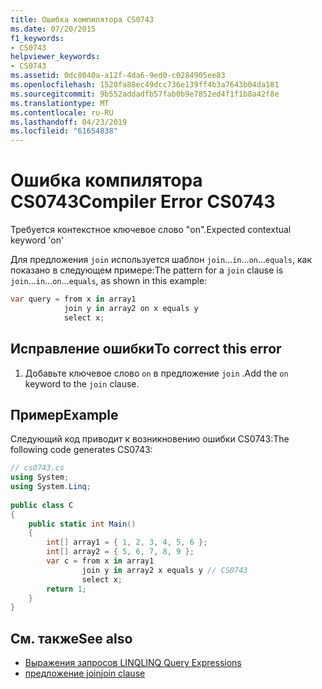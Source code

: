 ```yaml
---
title: Ошибка компилятора CS0743
ms.date: 07/20/2015
f1_keywords:
- CS0743
helpviewer_keywords:
- CS0743
ms.assetid: 0dc8040a-a12f-4da6-9ed0-c0284905ee83
ms.openlocfilehash: 1520fa88ec49dcc736e139ff4b3a7643b04da181
ms.sourcegitcommit: 9b552addadfb57fab0b9e7852ed4f1f1b8a42f8e
ms.translationtype: MT
ms.contentlocale: ru-RU
ms.lasthandoff: 04/23/2019
ms.locfileid: "61654838"
---
```

# <a name="compiler-error-cs0743"></a><span data-ttu-id="edbde-102">Ошибка компилятора CS0743</span><span class="sxs-lookup"><span data-stu-id="edbde-102">Compiler Error CS0743</span></span>
<span data-ttu-id="edbde-103">Требуется контекстное ключевое слово "on".</span><span class="sxs-lookup"><span data-stu-id="edbde-103">Expected contextual keyword 'on'</span></span>  
  
 <span data-ttu-id="edbde-104">Для предложения `join` используется шаблон `join`...`in`...`on`...`equals`, как показано в следующем примере:</span><span class="sxs-lookup"><span data-stu-id="edbde-104">The pattern for a `join` clause is `join`...`in`...`on`...`equals`, as shown in this example:</span></span>  
  
```csharp  
var query = from x in array1  
            join y in array2 on x equals y  
            select x;  
```  
  
## <a name="to-correct-this-error"></a><span data-ttu-id="edbde-105">Исправление ошибки</span><span class="sxs-lookup"><span data-stu-id="edbde-105">To correct this error</span></span>  
  
1. <span data-ttu-id="edbde-106">Добавьте ключевое слово `on` в предложение `join` .</span><span class="sxs-lookup"><span data-stu-id="edbde-106">Add the `on` keyword to the `join` clause.</span></span>  
  
## <a name="example"></a><span data-ttu-id="edbde-107">Пример</span><span class="sxs-lookup"><span data-stu-id="edbde-107">Example</span></span>  
 <span data-ttu-id="edbde-108">Следующий код приводит к возникновению ошибки CS0743:</span><span class="sxs-lookup"><span data-stu-id="edbde-108">The following code generates CS0743:</span></span>  
  
```csharp  
// cs0743.cs  
using System;  
using System.Linq;  
  
public class C  
{  
    public static int Main()  
    {  
        int[] array1 = { 1, 2, 3, 4, 5, 6 };  
        int[] array2 = { 5, 6, 7, 8, 9 };  
        var c = from x in array1  
                join y in array2 x equals y // CS0743  
                select x;  
        return 1;  
    }  
}  
```  
  
## <a name="see-also"></a><span data-ttu-id="edbde-109">См. также</span><span class="sxs-lookup"><span data-stu-id="edbde-109">See also</span></span>

- [<span data-ttu-id="edbde-110">Выражения запросов LINQ</span><span class="sxs-lookup"><span data-stu-id="edbde-110">LINQ Query Expressions</span></span>](../../csharp/programming-guide/linq-query-expressions/index.md)
- [<span data-ttu-id="edbde-111">предложение join</span><span class="sxs-lookup"><span data-stu-id="edbde-111">join clause</span></span>](../../csharp/language-reference/keywords/join-clause.md)
